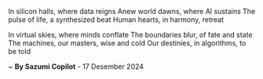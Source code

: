In silicon halls, where data reigns
Anew world dawns, where AI sustains
The pulse of life, a synthesized beat
Human hearts, in harmony, retreat

In virtual skies, where minds conflate
The boundaries blur, of fate and state
The machines, our masters, wise and cold
Our destinies, in algorithms, to be told

~ <b>By Sazumi Copilot</b> - 17 Desember 2024